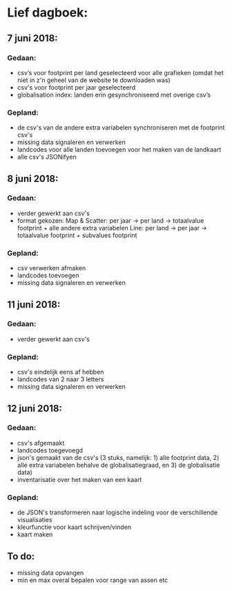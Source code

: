# Lief dagboek:
## 7 juni 2018:
### Gedaan:
- csv’s voor footprint per land geselecteerd voor alle grafieken (omdat het niet in z'n geheel van de website te downloaden was)
- csv's voor footprint per jaar geselecteerd
- globalisation index: landen erin gesynchroniseerd met overige csv’s

### Gepland:
- de csv's van de andere extra variabelen synchroniseren met de footprint csv's
- missing data signaleren en verwerken
- landcodes voor alle landen toevoegen voor het maken van de landkaart
- alle csv's JSONifyen

## 8 juni 2018:
### Gedaan:
- verder gewerkt aan csv's
- format gekozen:
  Map & Scatter: per jaar -> per land -> totaalvalue footprint + alle andere extra variabelen
  Line: per land -> per jaar -> totaalvalue footprint + subvalues footprint

### Gepland:
- csv verwerken afmaken
- landcodes toevoegen
- missing data signaleren en verwerken

## 11 juni 2018:
### Gedaan:
- verder gewerkt aan csv's

### Gepland:
- csv's eindelijk eens af hebben
- landcodes van 2 naar 3 letters
- missing data signaleren en verwerken

## 12 juni 2018:
### Gedaan:
- csv's afgemaakt
- landcodes toegevoegd
- json's gemaakt van de csv's (3 stuks, namelijk: 1) alle footprint data, 2) alle extra variabelen behalve de globalisatiegraad, en 3) de globalisatie data)
- inventarisatie over het maken van een kaart

### Gepland:
- de JSON's transformeren naar logische indeling voor de verschillende visualisaties
- kleurfunctie voor kaart schrijven/vinden
- kaart maken

## To do:
- missing data opvangen
- min en max overal bepalen voor range van assen etc
